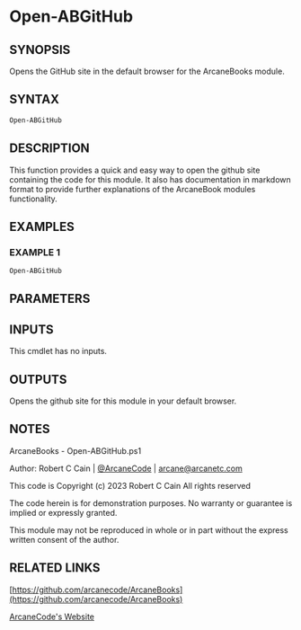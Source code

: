 # Open-ABGitHub

## SYNOPSIS

Opens the GitHub site in the default browser for the ArcaneBooks module.

## SYNTAX

```powershell
Open-ABGitHub
```

## DESCRIPTION

This function provides a quick and easy way to open the github site containing the code for this module.
It also has documentation in markdown format to provide further explanations of the ArcaneBook modules functionality.

## EXAMPLES

### EXAMPLE 1

```powershell
Open-ABGitHub
```

## PARAMETERS

## INPUTS

This cmdlet has no inputs.

## OUTPUTS

Opens the github site for this module in your default browser.

## NOTES

ArcaneBooks - Open-ABGitHub.ps1

Author: Robert C Cain | [@ArcaneCode](https://twitter.com/arcanecode) | arcane@arcanetc.com

This code is Copyright (c) 2023 Robert C Cain All rights reserved

The code herein is for demonstration purposes.
No warranty or guarantee is implied or expressly granted.

This module may not be reproduced in whole or in part without
the express written consent of the author.

## RELATED LINKS

[https://github.com/arcanecode/ArcaneBooks](https://github.com/arcanecode/ArcaneBooks)

[ArcaneCode's Website](http://arcanecode.me)
